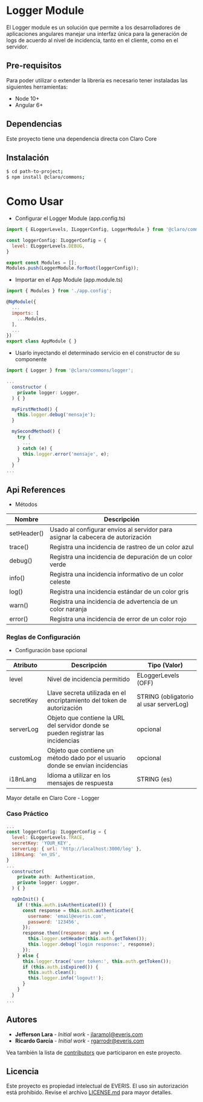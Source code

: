 # Logger Module

El Logger module es un solución que permite a los desarrolladores de aplicaciones angulares manejar una interfaz única para la generación de logs de acuerdo al nivel de incidencia, tanto en el cliente, como en el servidor.


## Pre-requisitos
Para poder utilizar o extender la librería es necesario tener instaladas las siguientes herramientas:
* Node 10+
* Angular 6+


## Dependencias
Este proyecto tiene una dependencia directa con Claro Core


## Instalación
```bash
$ cd path-to-project;
$ npm install @claro/commons;
```


# Como Usar

* Configurar el Logger Module (app.config.ts)

````javascript
import { ELoggerLevels, ILoggerConfig, LoggerModule } from '@claro/commons/logger';

const loggerConfig: ILoggerConfig = {
  level: ELoggerLevels.DEBUG,
}

export const Modules = [];
Modules.push(LoggerModule.forRoot(loggerConfig));
````

* Importar en el App Module (app.module.ts)

````javascript
import { Modules } from './app.config';

@NgModule({
  ...
  imports: [
    ...Modules,
  ],
  ...
})
export class AppModule { }
````

* Usarlo inyectando el determinado servicio en el constructor de su componente

````javascript
import { Logger } from '@claro/commons/logger';

...
  constructor (
    private logger: Logger,
  ) { }

  myFirstMethod() {
    this.logger.debug('mensaje');
  }

  mySecondMethod() {
    try {
      ...
    } catch (e) {
      this.logger.error('mensaje', e);
    }
  }
...
````


## Api References

* Métodos

| Nombre | Descripción |
|--------|-------------|
| setHeader() | Usado al configurar envíos al servidor para asignar la cabecera de autorización |
| trace() | Registra una incidencia de rastreo de un color azul |
| debug() | Registra una incidencia de depuración de un color verde |
| info() | Registra una incidencia informativo de un color celeste |
| log() | Registra una incidencia estándar de un color gris |
| warn() | Registra una incidencia de advertencia de un color naranja |
| error() | Registra una incidencia de error de un color rojo |

### Reglas de Configuración

* Configuración base opcional

| Atributo | Descripción | Tipo (Valor) |
|----------|-------------|--------------|
| level | Nivel de incidencia permitido | ELoggerLevels (OFF) |
| secretKey | Llave secreta utilizada en el encriptamiento del token de autorización | STRING (obligatorio al usar serverLog) |
| serverLog | Objeto que contiene la URL del servidor donde se pueden registrar las incidencias | opcional |
| customLog | Objeto que contiene un método dado por el usuario donde se envían incidencias  | opcional |
| i18nLang | Idioma a utilizar en los mensajes de respuesta | STRING (es) |

Mayor detalle en Claro Core - Logger

### Caso Práctico

````javascript
...
const loggerConfig: ILoggerConfig = {
  level: ELoggerLevels.TRACE,
  secretKey: 'YOUR_KEY',
  serverLog: { url: 'http://localhost:3000/log' },
  i18nLang: 'en_US',
}
...
  constructor(
    private auth: Authentication,
    private logger: Logger,
  ) { }

  ngOnInit() {
    if (!this.auth.isAuthenticated()) {
      const response = this.auth.authenticate({
        username: 'email@everis.com',
        password: '123456',
      });
      response.then((response: any) => {
        this.logger.setHeader(this.auth.getToken());
        this.logger.debug('login response:', response);
      });
    } else {
      this.logger.trace('user token:', this.auth.getToken());
      if (this.auth.isExpired()) {
        this.auth.clean();
        this.logger.info('logout!');
      }
    }
  }
...
````


## Autores

* **Jefferson Lara** - *Initial work* - [jlaramol@everis.com](jlaramol@everis.com)
* **Ricardo García** - *Initial work* - [rgarrodr@everis.com](rgarrodr@everis.com)

Vea también la lista de [contributors]() que participaron en este proyecto.


## Licencia
Este proyecto es propiedad intelectual de EVERIS. El uso sin autorización está prohibido. Revise el archivo [LICENSE.md]() para mayor detalles.
